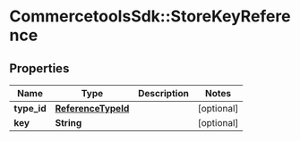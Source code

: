 # CommercetoolsSdk::StoreKeyReference

## Properties
Name | Type | Description | Notes
------------ | ------------- | ------------- | -------------
**type_id** | [**ReferenceTypeId**](ReferenceTypeId.md) |  | [optional] 
**key** | **String** |  | [optional] 

